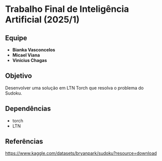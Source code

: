 # Trabalho Final de Inteligência Artificial (2025/1)

## Equipe

- **Bianka Vasconcelos**
- **Micael Viana**
- **Vinicius Chagas**

## Objetivo

Desenvolver uma solução em LTN Torch que resolva o problema do Sudoku.

## Dependências

- torch
- LTN

## Referências

https://www.kaggle.com/datasets/bryanpark/sudoku?resource=download
